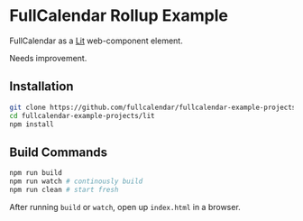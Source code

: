 
# FullCalendar Rollup Example

FullCalendar as a [Lit](https://lit.dev/) web-component element.

Needs improvement.


## Installation

```bash
git clone https://github.com/fullcalendar/fullcalendar-example-projects.git
cd fullcalendar-example-projects/lit
npm install
```

## Build Commands

```bash
npm run build
npm run watch # continously build
npm run clean # start fresh
```

After running `build` or `watch`, open up `index.html` in a browser.
